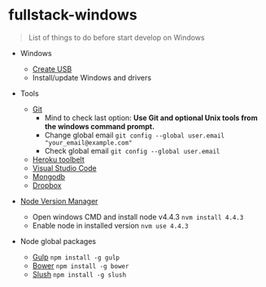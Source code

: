 # fullstack-windows
> List of things to do before start develop on Windows

- Windows
	- [Create USB](https://www.microsoft.com/en-us/software-download/windows10)
	- Install/update Windows and drivers
- Tools
  - [Git](https://git-scm.com/download/win)
    - Mind to check last option: **Use Git and optional Unix tools from the windows command prompt.**
    - Change global email `git config --global user.email "your_email@example.com"`
    - Check global email `git config --global user.email`
  - [Heroku toolbelt](https://toolbelt.heroku.com/)
  - [Visual Studio Code](https://code.visualstudio.com/Docs/?dv=win)
  - [Mongodb](https://www.mongodb.com/download-center#community)
  - [Dropbox](https://www.dropbox.com/downloading) 
 - [Node Version Manager](https://github.com/coreybutler/nvm-windows/releases)
    - Open windows CMD and install node v4.4.3 `nvm install 4.4.3`
    - Enable node in installed version `nvm use 4.4.3`

- Node global packages
    - [Gulp](http://gulpjs.com/) `npm install -g gulp`
    - [Bower](http://bower.io/) `npm install -g bower`
    - [Slush](http://slushjs.github.io/) `npm install -g slush`
